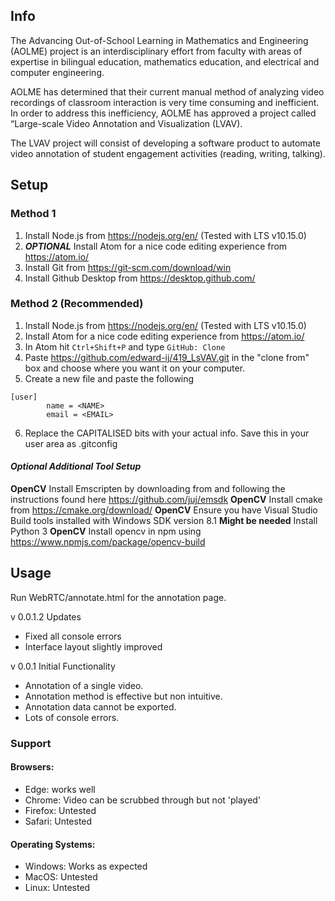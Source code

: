 ## Info

The Advancing Out-of-School Learning in Mathematics and Engineering (AOLME) project is an interdisciplinary effort from faculty with areas of expertise in bilingual education, mathematics education, and electrical and computer engineering.

AOLME has determined that their current manual method of analyzing video recordings of classroom interaction is very time consuming and inefficient. In order to address this inefficiency, AOLME has approved a project called “Large-scale Video Annotation and Visualization (LVAV).

The LVAV project will consist of developing a software product to automate video annotation of student engagement activities (reading, writing, talking).

## Setup

### Method 1

1) Install Node.js from https://nodejs.org/en/ (Tested with LTS v10.15.0)
2) ***OPTIONAL*** Install Atom for a nice code editing experience from https://atom.io/
3) Install Git from https://git-scm.com/download/win
4) Install Github Desktop from https://desktop.github.com/

### Method 2 (Recommended)

1) Install Node.js from https://nodejs.org/en/ (Tested with LTS v10.15.0)
2) Install Atom for a nice code editing experience from https://atom.io/
3) In Atom hit `Ctrl+Shift+P` and type `GitHub: Clone`
4) Paste https://github.com/edward-ij/419_LsVAV.git in the "clone from" box and choose where you want it on your computer.
5) Create a new file and paste the following
```
[user]
        name = <NAME>
        email = <EMAIL>
```
6) Replace the CAPITALISED bits with your actual info. Save this in your user area as .gitconfig

#### *Optional Additional Tool Setup*

**OpenCV** Install Emscripten by downloading from and following the instructions found here https://github.com/juj/emsdk
**OpenCV** Install cmake from https://cmake.org/download/
**OpenCV** Ensure you have Visual Studio Build tools installed with Windows SDK version 8.1
**Might be needed** Install Python 3
**OpenCV** Install opencv in npm using https://www.npmjs.com/package/opencv-build

## Usage

Run WebRTC/annotate.html for the annotation page.

v 0.0.1.2 Updates
  * Fixed all console errors
  * Interface layout slightly improved

v 0.0.1 Initial Functionality
  * Annotation of a single video.
  * Annotation method is effective but non intuitive.
  * Annotation data cannot be exported.
  * Lots of console errors.
  
 ### Support
 
 #### Browsers:
  * Edge: works well
  * Chrome: Video can be scrubbed through but not 'played'
  * Firefox: Untested
  * Safari: Untested
  
#### Operating Systems:
  * Windows: Works as expected
  * MacOS: Untested
  * Linux: Untested

